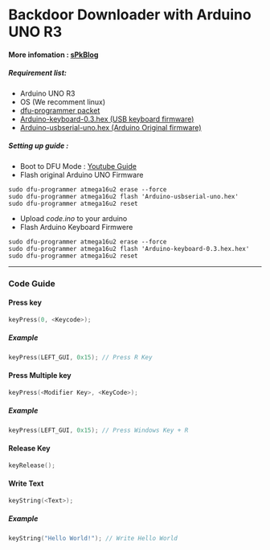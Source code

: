 # Backdoor Downloader with Arduino UNO R3
#### More infomation : [sPkBlog](http://spksoft.in.th/wordpress/?p=238)
##### Requirement list:

 * Arduino UNO R3
 * OS (We recomment linux)
 * [dfu-programmer packet](https://dfu-programmer.github.io/)
 * [Arduino-keyboard-0.3.hex (USB keyboard firmware)](http://hunt.net.nz/users/darran/weblog/b3029/Arduino_UNO_Keyboard_HID_version_03.html)
 * [Arduino-usbserial-uno.hex (Arduino Original firmware)](http://dl.dropbox.com/u/1816557/Arduino-usbserial-uno.hex)

##### Setting up guide :
* Boot to DFU Mode :  [Youtube Guide](https://www.youtube.com/watch?v=E8XyRwXQr8Q)
* Flash original Arduino UNO Firmware
```shell
sudo dfu-programmer atmega16u2 erase --force
sudo dfu-programmer atmega16u2 flash 'Arduino-usbserial-uno.hex'
sudo dfu-programmer atmega16u2 reset
```
* Upload <i>code.ino</i> to your arduino
* Flash Arduino Keyboard Firmwere
```shell
sudo dfu-programmer atmega16u2 erase --force
sudo dfu-programmer atmega16u2 flash 'Arduino-keyboard-0.3.hex.hex'
sudo dfu-programmer atmega16u2 reset
```
<hr />

### Code Guide
#### Press key
```Objective-C
keyPress(0, <Keycode>); 
```
##### Example
```Objective-C
keyPress(LEFT_GUI, 0x15); // Press R Key
```
#### Press Multiple key
```Objective-C
keyPress(<Modifier Key>, <KeyCode>);
```
##### Example
```Objective-C
keyPress(LEFT_GUI, 0x15); // Press Windows Key + R
```
#### Release Key
```Objective-C
keyRelease();
```
#### Write Text
```Objective-C
keyString(<Text>);
```
##### Example
```Objective-C
keyString("Hello World!"); // Write Hello World
```

